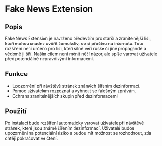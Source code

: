 # Fake News Extension

## Popis

Fake News Extension je navrženo především pro starší a zranitelnější lidi, kteří mohou snadno uvěřit čemukoliv, co si přečtou na internetu. Toto rozšíření není určeno pro lidi, kteří silně věří ruské či jiné propagandě a vědomě ji šíří. Naším cílem není měnit něčí názor, ale spíše varovat uživatele před potenciálně nepravdivými informacemi.

## Funkce

- Upozornění při návštěvě stránek známých šířením dezinformací.
- Pomoc uživatelům rozpoznat a vyhnout se falešným zprávám.
- Ochrana zranitelnějších skupin před dezinformacemi.

## Použití

Po instalaci bude rozšíření automaticky varovat uživatele při návštěvě stránek, které jsou známé šířením dezinformací. Uživatelé budou upozorněni na potenciální riziko a budou mít možnost se rozhodnout, zda chtějí pokračovat ve čtení.

